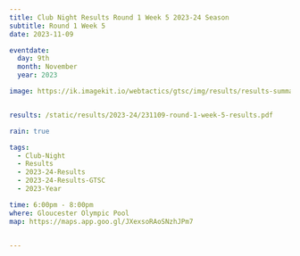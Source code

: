 ```yaml
---
title: Club Night Results Round 1 Week 5 2023-24 Season
subtitle: Round 1 Week 5
date: 2023-11-09

eventdate:
  day: 9th
  month: November
  year: 2023

image: https://ik.imagekit.io/webtactics/gtsc/img/results/results-summary-5.jpg


results: /static/results/2023-24/231109-round-1-week-5-results.pdf

rain: true

tags:
  - Club-Night
  - Results
  - 2023-24-Results
  - 2023-24-Results-GTSC
  - 2023-Year

time: 6:00pm - 8:00pm
where: Gloucester Olympic Pool
map: https://maps.app.goo.gl/JXexsoRAoSNzhJPm7


---
```






